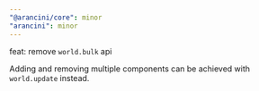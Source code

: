 ```yaml
---
"@arancini/core": minor
"arancini": minor
---
```


feat: remove `world.bulk` api

Adding and removing multiple components can be achieved with `world.update` instead.
